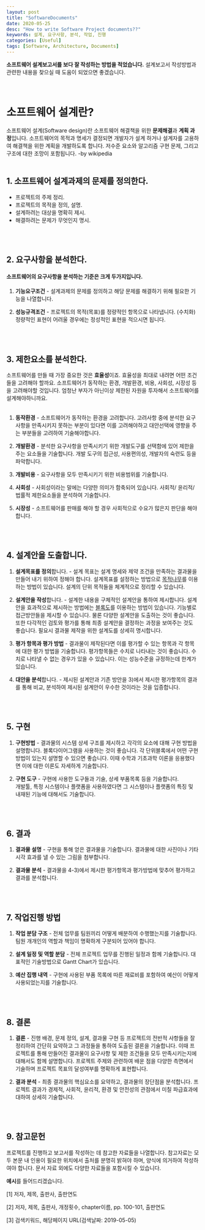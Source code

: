 ```yaml
---
layout: post
title: "SoftwareDocuments"
date: 2020-05-25
desc: "How to write Software Project documents??"
keywords: 설계, 요구사항, 분석, 작업, 진행
categories: [Useful]
tags: [Software, Architecture, Documents]
---
```


**소프트웨어 설계보고서를 보다 잘 작성하는 방법을 적었습니다.** 설계보고서 작성방법과 관련한 내용을 찾으실 때 도움이 되었으면 좋겠습니다. <br>
<br>
<br> 

# 소프트웨어 설계란?

소프트웨어 설계(Software design)란 소프트웨어 해결책을 위한 **문제해결**과 **계획 과정**입니다. 소프트웨어의 목적과 명세가 결정되면 개발자가 설계 하거나 설계자를 고용하여 해결책을 위한 계획을 개발하도록 합니다. 저수준 요소와 알고리즘 구현 문제, 그리고 구조에 대한 조망이 포함됩니다.   -by wikipedia
<br>
<br>

## 1. 소프트웨어 설계과제의 문제를 정의한다.

* 프로젝트의 주제 정리.
* 프로젝트의 목적을 정의, 설명.
* 설계하려는 대상을 명확히 제시. 
* 해결하려는 문제가 무엇인지 명시.
<br>
<br>

## 2. 요구사항을 분석한다. 

#### 소프트웨어의 요구사항을 분석하는 기준은 크게 두가지입니다. 

1. **기능요구조건** - 설계과제의 문제를 정의하고 해당 문제를 해결하기 위해 필요한 기능을 나열합니다. 
   
2. **성능규격조건** - 프로젝트의 목적(목표)를 정량적인 항목으로 나타냅니다. (수치화) 정량적인 표현이 어려울 경우에는 정성적인 표현을 적으시면 됩니다. 
<br>
<br>

## 3. 제한요소를 분석한다. 

소프트웨어를 만들 때 가장 중요한 것은 **효율성**이죠. 효율성을 최대로 내려면 어떤 조건들을 고려해야 할까요. 소프트웨어가 동작하는 환경, 개발환경, 비용, 사회성, 시장성 등을 고려해야할 것입니다. 엄청난 부자가 아닌이상 제한된 자원을 투자해서 소프트웨어를 설계해야하니까요.
<br>
<br>

1. **동작환경** - 소프트웨어가 동작하는 환경을 고려합니다. 고려사항 중에 분석한 요구사항을 만족시키지 못하는 부분이 있다면 이를 고려해야하고 대안선택에 영향을 주는 부분들을 고려하여 기술해야합니다.
   
2. **개발환경** - 분석한 요구사항을 만족시키기 위한 개발도구를 선택함에 있어 제한을 주는 요소들을 기술합니다. 개발 도구의 접근성, 사용편의성, 개발자의 숙련도 등을 파악합니다.
   
3. **개발비용** - 요구사항을 모두 만족시키기 위한 비용범위를 기술합니다. 
   
4. **사회성** - 사회성이라는 말에는 다양한 의미가 함축되어 있습니다. 사회적/ 윤리적/ 법률적 제한요소들을 분석하여 기술합니다.
   
5. **시장성** - 소프트웨어를 판매를 해야 할 경우 사회적으로 수요가 많은지 판단을 해야합니다. 
<br>
<br> 

## 4. 설계안을 도출합니다. 

1. **설계목표를 정의**합니다. - 설계 목표는 설계 명세와 제약 조건을 만족하는 결과물을 만들어 내기 위하여 정해야 합니다. 설계목표를 설정하는 방법으로 [목적나무](http://www.managingforimpact.org/tool/objective-tree)를 이용하는 방법이 있습니다. 설계의 단위 목적들을 체계적으로 정리할 수 있습니다.
   
2. **설계안을 작성**합니다. - 설계한 내용을 구체적인 설계안을 통하여 제시합니다. 설계안을 효과적으로 제시하는 방법에는 [블록도](https://www.smartdraw.com/block-diagram/)를 이용하는 방법이 있습니다. 기능별로 접근방안들을 제시할 수 있습니다. 물론 다양한 설계안을 도출하는 것이 좋습니다. 또한 다각적인 검토와 평가를 통해 최종 설계안을 결정하는 과정을 보여주는 것도 좋습니다. 필요시 결과물 제작을 위한 설계도를 상세히 명시합니다. 
   
3. **평가 항목과 평가 방법** - 결과물이 제작된다면 이를 평가할 수 있는 항목과 각 항목에 대한 평가 방법을 기술합니다. 평가항목들은 수치로 나타내는 것이 좋습니다. 수치로 나타낼 수 없는 경우가 있을 수 있습니다. 이는 성능수준을 규정하는데 한계가 있습니다.
   
4. **대안을 분석**합니다. - 제시된 설계안과 기존 방안을 3)에서 제시한 평가항목의 결과를 통해 비교, 분석하여 제시된 설계안이 우수한 것이라는 것을 입증합니다. 
<br>
<br>

## 5. 구현

1. **구현방법** - 결과물의 시스템 상세 구조를 제시하고 각각의 요소에 대해 구현 방법을 설명합니다. 블록다이어그램을 사용하는 것이 좋습니다. 각 단위블록에서 어떤 구현방법이 있는지 설명할 수 있으면 좋습니다. 이때 수학과 기초과학 이론을 응용했다면 이에 대한 이론도 자세하게 기술합니다.
   
2. **구현 도구** - 구현에 사용한 도구들과 기술, 상세 부품목록 등을 기술합니다.<br>개발툴, 특정 시스템이나 플랫폼을 사용하였다면 그 시스템이나 플랫폼의 특징 및 내재된 기능에 대해서도 기술합니다.
<br>
<br>
 
## 6. 결과

1. **결과물 설명** - 구현을 통해 얻은 결과물을 기술합니다. 결과물에 대한 사진이나 기타 시각 효과를 낼 수 있는 그림을 첨부합니다.
   
2. **결과물 분석** - 결과물을 4-3)에서 제시한 평가항목과 평가방법에 맞추어 평가하고 결과를 분석합니다.
<br>
<br>

## 7. 작업진행 방법

1. **작업 분담 구조** - 전체 업무를 팀원끼리 어떻게 배분하여 수행했는지를 기술합니다. 팀원 개개인의 역할과 책임이 명확하게 구분되어 있어야 합니다.
   
2. **설계 일정 및 역할 분담** - 전체 프로젝트 업무를 진행된 일정과 함께 기술합니다. 대표적인 기술방법으로 Gantt Chart가 있습니다.
   
3. **예산 집행 내역** - 구현에 사용된 부품 목록에 따른 재료비를 포함하여 예산이 어떻게 사용되었는지를 기술합니다.
<br>
<br>

## 8. 결론

1. **결론** - 진행 배경, 문제 정의, 설계, 결과물 구현 등 프로젝트의 전반적 사항들을 잘 정리하여 간단히 요약하고 그 과정들을 통하여 도출된 결론을 기술합니다. 이때 프로젝트를 통해 만들어진 결과물이 요구사항 및 제한 조건들을 모두 만족시키는지에 대해서도 함께 설명합니다. 프로젝트 주제와 관련하여 배운 점을 다양한 측면에서 기술하며 프로젝트 목표의 달성여부를 명확하게 표현합니다.
   
2. **결과 분석** - 최종 결과물의 핵심요소를 요약하고, 결과물의 장단점을 분석합니다. 프로젝트 결과가 경제적, 사회적, 윤리적, 환경 및 안전성의 관점에서 미칠 파급효과에 대하여 상세히 기술합니다.
<br>
<br>

## 9. 참고문헌

 프로젝트를 진행하고 보고서를 작성하는 데 참고한 자료들을 나열합니다. 참고자료는 모두 본문 내 인용이 필요한 위치에서 출처를 분명히 밝혀야 하며, 양식에 의거하여 작성하여야 합니다. 문서 자료 외에도 다양한 자료들을 포함시킬 수 있습니다.

 **예시**를 들어드리겠습니다. 

[1] 저자, 제목, 출판사, 출판연도

[2] 저자, 제목, 출판사, 개정횟수, chapter이름, pp. 100-101, 출판연도

[3] 검색키워드, 해당페이지 URL(검색날짜: 2019-05-05)
